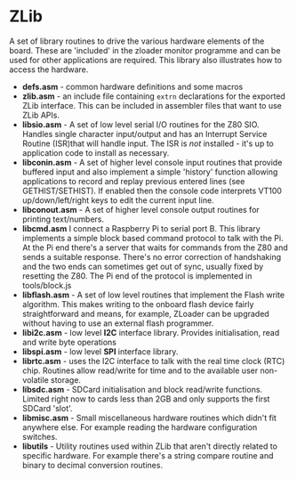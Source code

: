 # ZLib

A set of library routines to drive the various hardware elements of the board. These are 'included' in the zloader monitor programme and can be used for other applications are required. This library also illustrates how to access the hardware.

+ **defs.asm** - common hardware definitions and some macros
+ **zlib.asm** - an include file containing `extrn` declarations for the exported ZLib interface. This can be included in assembler files that want to use ZLib APIs.
+ **libsio.asm** - A set of low level serial I/O routines for the Z80 SIO. Handles single character input/output and has an Interrupt Service Routine (ISR)that will handle input. The ISR is *not* installed - it's up to application code to install as necessary.
+ **libconin.asm** - A set of higher level console input routines that provide buffered input and also implement a simple 'history' function allowing applications to record and replay previous entered lines (see GETHIST/SETHIST). If enabled then the console code interprets VT100 up/down/left/right keys to edit the current input line.
+ **libconout.asm** - A set of higher level console output routines for printing text/numbers.
+ **libcmd.asm** I connect a Raspberry Pi to serial port B. This library implements a simple block based command protocol to talk with the Pi. At the Pi end there's a server that waits for commands from the Z80 and sends a suitable response. There's no error correction of handshaking and the two ends can sometimes get out of sync, usually fixed by resetting the Z80. The Pi end of the protocol is implemented in tools/block.js
+ **libflash.asm** - A set of low level routines that implement the Flash write algorithm. This makes writing to the onboard flash device fairly straightforward and means, for example, ZLoader can be upgraded without having to use an external flash programmer.
+ **libi2c.asm** - low level **I2C** interface library. Provides initialisation, read and write byte operations
+ **libspi.asm** - low level **SPI** interface library.
+ **librtc.asm** - uses the I2C interface to talk with the real time clock (RTC) chip. Routines allow read/write for time and to the available user non-volatile storage.
+ **libsdc.asm** - SDCard initialisation and block read/write functions. Limited right now to cards less than 2GB and only supports the first SDCard 'slot'.
+ **libmisc.asm** - Small miscellaneous hardware routines which didn't fit anywhere else. For example reading the hardware configuration switches.
+ **libutils** - Utility routines used within ZLib that aren't directly related to specific hardware. For example there's a string compare routine and binary to decimal conversion routines.
